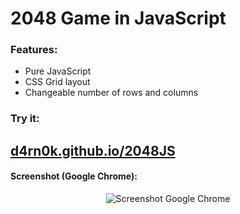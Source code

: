 # 2048 Game in JavaScript


### Features:

 * Pure JavaScript
 * CSS Grid layout
 * Changeable number of rows and columns


### Try it:

## [d4rn0k.github.io/2048JS](https://d4rn0k.github.io/2048JS)

#### Screenshot (Google Chrome):

<p align="center">
  <img src="https://github.com/d4rn0k/2048JS/raw/master/screenshot.png?raw=true" 
  alt="Screenshot Google Chrome"/>
</p>
